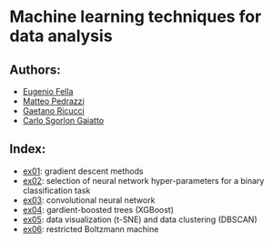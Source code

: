 # Machine learning techniques for data analysis

## Authors:
- [Eugenio Fella](https://github.com/eugeniofella)
- [Matteo Pedrazzi](https://github.com/matteopedrazzi)
- [Gaetano Ricucci](https://github.com/gae-ric)
- [Carlo Sgorlon Gaiatto](https://github.com/carlosgorlongaiatto)

## Index:
- [ex01](ex01.ipynb): gradient descent methods
- [ex02](ex02): selection of neural network hyper-parameters for a binary classification task
- [ex03](ex04): convolutional neural network
- [ex04](ex04): gardient-boosted trees (XGBoost)
- [ex05](ex05): data visualization (t-SNE) and data clustering (DBSCAN)
- [ex06](ex06): restricted Boltzmann machine
